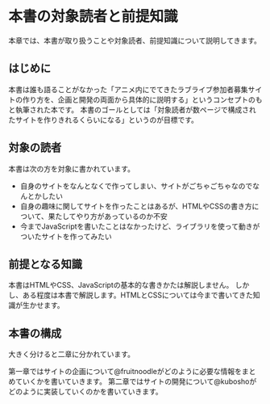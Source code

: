 # 本書の対象読者と前提知識

本章では、本書が取り扱うことや対象読者、前提知識について説明してきます。

## はじめに

本書は誰も語ることがなかった「アニメ内にでてきたラブライブ参加者募集サイトの作り方を、企画と開発の両面から具体的に説明する」というコンセプトのもと執筆された本です。
本書のゴールとしては「対象読者が数ページで構成されたサイトを作りきれるくらいになる」というのが目標です。

## 対象の読者

本書は次の方を対象に書かれています。

- 自身のサイトをなんとなくで作ってしまい、サイトがごちゃごちゃなのでなんとかしたい
- 自身の趣味に関してサイトを作ったことはあるが、HTMLやCSSの書き方について、果たしてやり方があっているのか不安
- 今までJavaScriptを書いたことはなかったけど、ライブラリを使って動きがついたサイトを作ってみたい

## 前提となる知識

本書はHTMLやCSS、JavaScriptの基本的な書きかたは解説しません。
しかし、ある程度は本書で解説します。HTMLとCSSについては今まで書いてきた知識が生かせます。

## 本書の構成

大きく分けると二章に分かれています。

第一章ではサイトの企画について@fruitnoodleがどのように必要な情報をまとめていくかを書いていきます。
第二章ではサイトの開発について@kuboshoがどのように実装していくのかを書いていきます。
